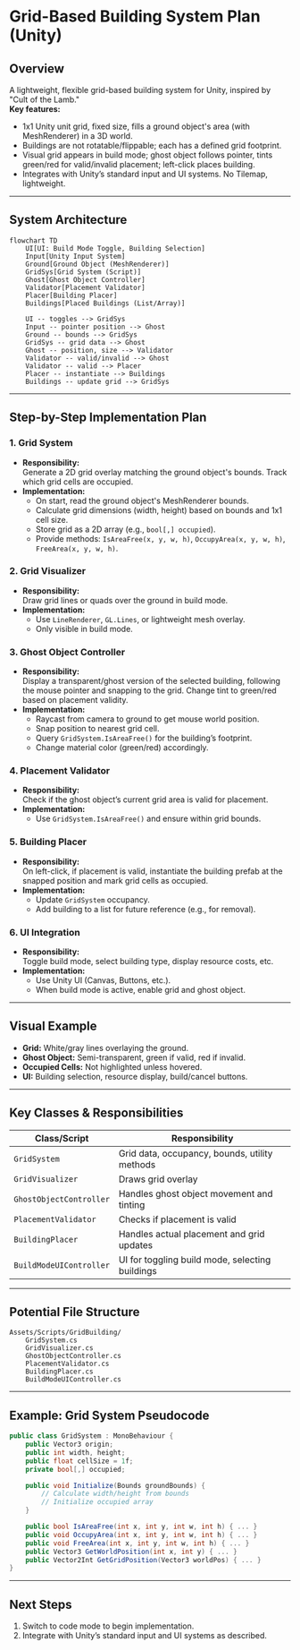 # Grid-Based Building System Plan (Unity)

## Overview

A lightweight, flexible grid-based building system for Unity, inspired by "Cult of the Lamb."  
**Key features:**
- 1x1 Unity unit grid, fixed size, fills a ground object's area (with MeshRenderer) in a 3D world.
- Buildings are not rotatable/flippable; each has a defined grid footprint.
- Visual grid appears in build mode; ghost object follows pointer, tints green/red for valid/invalid placement; left-click places building.
- Integrates with Unity’s standard input and UI systems. No Tilemap, lightweight.

---

## System Architecture

```mermaid
flowchart TD
    UI[UI: Build Mode Toggle, Building Selection]
    Input[Unity Input System]
    Ground[Ground Object (MeshRenderer)]
    GridSys[Grid System (Script)]
    Ghost[Ghost Object Controller]
    Validator[Placement Validator]
    Placer[Building Placer]
    Buildings[Placed Buildings (List/Array)]
    
    UI -- toggles --> GridSys
    Input -- pointer position --> Ghost
    Ground -- bounds --> GridSys
    GridSys -- grid data --> Ghost
    Ghost -- position, size --> Validator
    Validator -- valid/invalid --> Ghost
    Validator -- valid --> Placer
    Placer -- instantiate --> Buildings
    Buildings -- update grid --> GridSys
```

---

## Step-by-Step Implementation Plan

### 1. Grid System
- **Responsibility:**  
  Generate a 2D grid overlay matching the ground object's bounds. Track which grid cells are occupied.
- **Implementation:**  
  - On start, read the ground object's MeshRenderer bounds.
  - Calculate grid dimensions (width, height) based on bounds and 1x1 cell size.
  - Store grid as a 2D array (e.g., `bool[,] occupied`).
  - Provide methods: `IsAreaFree(x, y, w, h)`, `OccupyArea(x, y, w, h)`, `FreeArea(x, y, w, h)`.

### 2. Grid Visualizer
- **Responsibility:**  
  Draw grid lines or quads over the ground in build mode.
- **Implementation:**  
  - Use `LineRenderer`, `GL.Lines`, or lightweight mesh overlay.
  - Only visible in build mode.

### 3. Ghost Object Controller
- **Responsibility:**  
  Display a transparent/ghost version of the selected building, following the mouse pointer and snapping to the grid. Change tint to green/red based on placement validity.
- **Implementation:**  
  - Raycast from camera to ground to get mouse world position.
  - Snap position to nearest grid cell.
  - Query `GridSystem.IsAreaFree()` for the building’s footprint.
  - Change material color (green/red) accordingly.

### 4. Placement Validator
- **Responsibility:**  
  Check if the ghost object’s current grid area is valid for placement.
- **Implementation:**  
  - Use `GridSystem.IsAreaFree()` and ensure within grid bounds.

### 5. Building Placer
- **Responsibility:**  
  On left-click, if placement is valid, instantiate the building prefab at the snapped position and mark grid cells as occupied.
- **Implementation:**  
  - Update `GridSystem` occupancy.
  - Add building to a list for future reference (e.g., for removal).

### 6. UI Integration
- **Responsibility:**  
  Toggle build mode, select building type, display resource costs, etc.
- **Implementation:**  
  - Use Unity UI (Canvas, Buttons, etc.).
  - When build mode is active, enable grid and ghost object.

---

## Visual Example

- **Grid:** White/gray lines overlaying the ground.
- **Ghost Object:** Semi-transparent, green if valid, red if invalid.
- **Occupied Cells:** Not highlighted unless hovered.
- **UI:** Building selection, resource display, build/cancel buttons.

---

## Key Classes & Responsibilities

| Class/Script              | Responsibility                                      |
|---------------------------|-----------------------------------------------------|
| `GridSystem`              | Grid data, occupancy, bounds, utility methods       |
| `GridVisualizer`          | Draws grid overlay                                 |
| `GhostObjectController`   | Handles ghost object movement and tinting           |
| `PlacementValidator`      | Checks if placement is valid                        |
| `BuildingPlacer`          | Handles actual placement and grid updates           |
| `BuildModeUIController`   | UI for toggling build mode, selecting buildings     |

---

## Potential File Structure

```
Assets/Scripts/GridBuilding/
    GridSystem.cs
    GridVisualizer.cs
    GhostObjectController.cs
    PlacementValidator.cs
    BuildingPlacer.cs
    BuildModeUIController.cs
```

---

## Example: Grid System Pseudocode

```csharp
public class GridSystem : MonoBehaviour {
    public Vector3 origin;
    public int width, height;
    public float cellSize = 1f;
    private bool[,] occupied;

    public void Initialize(Bounds groundBounds) {
        // Calculate width/height from bounds
        // Initialize occupied array
    }

    public bool IsAreaFree(int x, int y, int w, int h) { ... }
    public void OccupyArea(int x, int y, int w, int h) { ... }
    public void FreeArea(int x, int y, int w, int h) { ... }
    public Vector3 GetWorldPosition(int x, int y) { ... }
    public Vector2Int GetGridPosition(Vector3 worldPos) { ... }
}
```

---

## Next Steps

1. Switch to code mode to begin implementation.
2. Integrate with Unity’s standard input and UI systems as described.